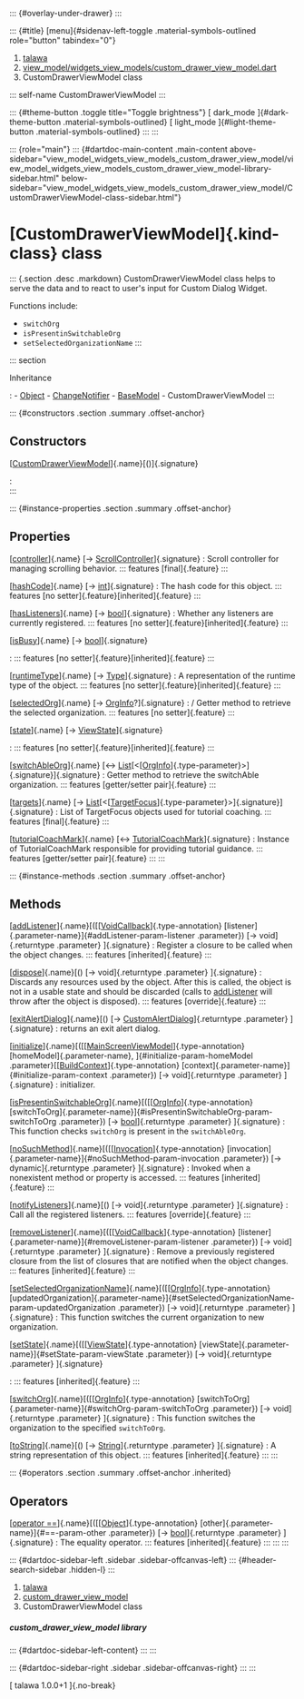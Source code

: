 ::: {#overlay-under-drawer}
:::

::: {#title}
[menu]{#sidenav-left-toggle .material-symbols-outlined role="button"
tabindex="0"}

1.  [talawa](../index.html)
2.  [view_model/widgets_view_models/custom_drawer_view_model.dart](../view_model_widgets_view_models_custom_drawer_view_model/)
3.  CustomDrawerViewModel class

::: self-name
CustomDrawerViewModel
:::

::: {#theme-button .toggle title="Toggle brightness"}
[ dark_mode ]{#dark-theme-button .material-symbols-outlined} [
light_mode ]{#light-theme-button .material-symbols-outlined}
:::
:::

::: {role="main"}
::: {#dartdoc-main-content .main-content above-sidebar="view_model_widgets_view_models_custom_drawer_view_model/view_model_widgets_view_models_custom_drawer_view_model-library-sidebar.html" below-sidebar="view_model_widgets_view_models_custom_drawer_view_model/CustomDrawerViewModel-class-sidebar.html"}
<div>

# [CustomDrawerViewModel]{.kind-class} class

</div>

::: {.section .desc .markdown}
CustomDrawerViewModel class helps to serve the data and to react to
user\'s input for Custom Dialog Widget.

Functions include:

-   `switchOrg`
-   `isPresentinSwitchableOrg`
-   `setSelectedOrganizationName`
:::

::: section

Inheritance

:   -   [Object](https://api.flutter.dev/flutter/dart-core/Object-class.html)
    -   [ChangeNotifier](https://api.flutter.dev/flutter/foundation/ChangeNotifier-class.html)
    -   [BaseModel](../view_model_base_view_model/BaseModel-class.html)
    -   CustomDrawerViewModel
:::

::: {#constructors .section .summary .offset-anchor}
## Constructors

[[CustomDrawerViewModel](../view_model_widgets_view_models_custom_drawer_view_model/CustomDrawerViewModel/CustomDrawerViewModel.html)]{.name}[()]{.signature}

:   
:::

::: {#instance-properties .section .summary .offset-anchor}
## Properties

[[controller](../view_model_widgets_view_models_custom_drawer_view_model/CustomDrawerViewModel/controller.html)]{.name} [→ [ScrollController](https://api.flutter.dev/flutter/widgets/ScrollController-class.html)]{.signature}
:   Scroll controller for managing scrolling behavior.
    ::: features
    [final]{.feature}
    :::

[[hashCode](https://api.flutter.dev/flutter/dart-core/Object/hashCode.html)]{.name} [→ [int](https://api.flutter.dev/flutter/dart-core/int-class.html)]{.signature}
:   The hash code for this object.
    ::: features
    [no setter]{.feature}[inherited]{.feature}
    :::

[[hasListeners](https://api.flutter.dev/flutter/foundation/ChangeNotifier/hasListeners.html)]{.name} [→ [bool](https://api.flutter.dev/flutter/dart-core/bool-class.html)]{.signature}
:   Whether any listeners are currently registered.
    ::: features
    [no setter]{.feature}[inherited]{.feature}
    :::

[[isBusy](../view_model_base_view_model/BaseModel/isBusy.html)]{.name} [→ [bool](https://api.flutter.dev/flutter/dart-core/bool-class.html)]{.signature}

:   ::: features
    [no setter]{.feature}[inherited]{.feature}
    :::

[[runtimeType](https://api.flutter.dev/flutter/dart-core/Object/runtimeType.html)]{.name} [→ [Type](https://api.flutter.dev/flutter/dart-core/Type-class.html)]{.signature}
:   A representation of the runtime type of the object.
    ::: features
    [no setter]{.feature}[inherited]{.feature}
    :::

[[selectedOrg](../view_model_widgets_view_models_custom_drawer_view_model/CustomDrawerViewModel/selectedOrg.html)]{.name} [→ [OrgInfo](../models_organization_org_info/OrgInfo-class.html)?]{.signature}
:   / Getter method to retrieve the selected organization.
    ::: features
    [no setter]{.feature}
    :::

[[state](../view_model_base_view_model/BaseModel/state.html)]{.name} [→ [ViewState](../enums_enums/ViewState.html)]{.signature}

:   ::: features
    [no setter]{.feature}[inherited]{.feature}
    :::

[[switchAbleOrg](../view_model_widgets_view_models_custom_drawer_view_model/CustomDrawerViewModel/switchAbleOrg.html)]{.name} [↔ [List](https://api.flutter.dev/flutter/dart-core/List-class.html)[\<[[OrgInfo](../models_organization_org_info/OrgInfo-class.html)]{.type-parameter}\>]{.signature}]{.signature}
:   Getter method to retrieve the switchAble organization.
    ::: features
    [getter/setter pair]{.feature}
    :::

[[targets](../view_model_widgets_view_models_custom_drawer_view_model/CustomDrawerViewModel/targets.html)]{.name} [→ [List](https://api.flutter.dev/flutter/dart-core/List-class.html)[\<[[TargetFocus](https://pub.dev/documentation/tutorial_coach_mark/1.2.12/tutorial_coach_mark/TargetFocus-class.html)]{.type-parameter}\>]{.signature}]{.signature}
:   List of TargetFocus objects used for tutorial coaching.
    ::: features
    [final]{.feature}
    :::

[[tutorialCoachMark](../view_model_widgets_view_models_custom_drawer_view_model/CustomDrawerViewModel/tutorialCoachMark.html)]{.name} [↔ [TutorialCoachMark](https://pub.dev/documentation/tutorial_coach_mark/1.2.12/tutorial_coach_mark/TutorialCoachMark-class.html)]{.signature}
:   Instance of TutorialCoachMark responsible for providing tutorial
    guidance.
    ::: features
    [getter/setter pair]{.feature}
    :::
:::

::: {#instance-methods .section .summary .offset-anchor}
## Methods

[[addListener](https://api.flutter.dev/flutter/foundation/ChangeNotifier/addListener.html)]{.name}[([[[VoidCallback](https://api.flutter.dev/flutter/dart-ui/VoidCallback.html)]{.type-annotation} [listener]{.parameter-name}]{#addListener-param-listener .parameter}) [→ void]{.returntype .parameter} ]{.signature}
:   Register a closure to be called when the object changes.
    ::: features
    [inherited]{.feature}
    :::

[[dispose](../view_model_widgets_view_models_custom_drawer_view_model/CustomDrawerViewModel/dispose.html)]{.name}[() [→ void]{.returntype .parameter} ]{.signature}
:   Discards any resources used by the object. After this is called, the
    object is not in a usable state and should be discarded (calls to
    [addListener](https://api.flutter.dev/flutter/foundation/ChangeNotifier/addListener.html)
    will throw after the object is disposed).
    ::: features
    [override]{.feature}
    :::

[[exitAlertDialog](../view_model_widgets_view_models_custom_drawer_view_model/CustomDrawerViewModel/exitAlertDialog.html)]{.name}[() [→ [CustomAlertDialog](../widgets_custom_alert_dialog/CustomAlertDialog-class.html)]{.returntype .parameter} ]{.signature}
:   returns an exit alert dialog.

[[initialize](../view_model_widgets_view_models_custom_drawer_view_model/CustomDrawerViewModel/initialize.html)]{.name}[([[[MainScreenViewModel](../view_model_main_screen_view_model/MainScreenViewModel-class.html)]{.type-annotation} [homeModel]{.parameter-name}, ]{#initialize-param-homeModel .parameter}[[[BuildContext](https://api.flutter.dev/flutter/widgets/BuildContext-class.html)]{.type-annotation} [context]{.parameter-name}]{#initialize-param-context .parameter}) [→ void]{.returntype .parameter} ]{.signature}
:   initializer.

[[isPresentinSwitchableOrg](../view_model_widgets_view_models_custom_drawer_view_model/CustomDrawerViewModel/isPresentinSwitchableOrg.html)]{.name}[([[[OrgInfo](../models_organization_org_info/OrgInfo-class.html)]{.type-annotation} [switchToOrg]{.parameter-name}]{#isPresentinSwitchableOrg-param-switchToOrg .parameter}) [→ [bool](https://api.flutter.dev/flutter/dart-core/bool-class.html)]{.returntype .parameter} ]{.signature}
:   This function checks `switchOrg` is present in the `switchAbleOrg`.

[[noSuchMethod](https://api.flutter.dev/flutter/dart-core/Object/noSuchMethod.html)]{.name}[([[[Invocation](https://api.flutter.dev/flutter/dart-core/Invocation-class.html)]{.type-annotation} [invocation]{.parameter-name}]{#noSuchMethod-param-invocation .parameter}) [→ dynamic]{.returntype .parameter} ]{.signature}
:   Invoked when a nonexistent method or property is accessed.
    ::: features
    [inherited]{.feature}
    :::

[[notifyListeners](../view_model_widgets_view_models_custom_drawer_view_model/CustomDrawerViewModel/notifyListeners.html)]{.name}[() [→ void]{.returntype .parameter} ]{.signature}
:   Call all the registered listeners.
    ::: features
    [override]{.feature}
    :::

[[removeListener](https://api.flutter.dev/flutter/foundation/ChangeNotifier/removeListener.html)]{.name}[([[[VoidCallback](https://api.flutter.dev/flutter/dart-ui/VoidCallback.html)]{.type-annotation} [listener]{.parameter-name}]{#removeListener-param-listener .parameter}) [→ void]{.returntype .parameter} ]{.signature}
:   Remove a previously registered closure from the list of closures
    that are notified when the object changes.
    ::: features
    [inherited]{.feature}
    :::

[[setSelectedOrganizationName](../view_model_widgets_view_models_custom_drawer_view_model/CustomDrawerViewModel/setSelectedOrganizationName.html)]{.name}[([[[OrgInfo](../models_organization_org_info/OrgInfo-class.html)]{.type-annotation} [updatedOrganization]{.parameter-name}]{#setSelectedOrganizationName-param-updatedOrganization .parameter}) [→ void]{.returntype .parameter} ]{.signature}
:   This function switches the current organization to new organization.

[[setState](../view_model_base_view_model/BaseModel/setState.html)]{.name}[([[[ViewState](../enums_enums/ViewState.html)]{.type-annotation} [viewState]{.parameter-name}]{#setState-param-viewState .parameter}) [→ void]{.returntype .parameter} ]{.signature}

:   ::: features
    [inherited]{.feature}
    :::

[[switchOrg](../view_model_widgets_view_models_custom_drawer_view_model/CustomDrawerViewModel/switchOrg.html)]{.name}[([[[OrgInfo](../models_organization_org_info/OrgInfo-class.html)]{.type-annotation} [switchToOrg]{.parameter-name}]{#switchOrg-param-switchToOrg .parameter}) [→ void]{.returntype .parameter} ]{.signature}
:   This function switches the organization to the specified
    `switchToOrg`.

[[toString](https://api.flutter.dev/flutter/dart-core/Object/toString.html)]{.name}[() [→ [String](https://api.flutter.dev/flutter/dart-core/String-class.html)]{.returntype .parameter} ]{.signature}
:   A string representation of this object.
    ::: features
    [inherited]{.feature}
    :::
:::

::: {#operators .section .summary .offset-anchor .inherited}
## Operators

[[operator ==](https://api.flutter.dev/flutter/dart-core/Object/operator_equals.html)]{.name}[([[[Object](https://api.flutter.dev/flutter/dart-core/Object-class.html)]{.type-annotation} [other]{.parameter-name}]{#==-param-other .parameter}) [→ [bool](https://api.flutter.dev/flutter/dart-core/bool-class.html)]{.returntype .parameter} ]{.signature}
:   The equality operator.
    ::: features
    [inherited]{.feature}
    :::
:::
:::

::: {#dartdoc-sidebar-left .sidebar .sidebar-offcanvas-left}
::: {#header-search-sidebar .hidden-l}
:::

1.  [talawa](../index.html)
2.  [custom_drawer_view_model](../view_model_widgets_view_models_custom_drawer_view_model/)
3.  CustomDrawerViewModel class

##### custom_drawer_view_model library

::: {#dartdoc-sidebar-left-content}
:::
:::

::: {#dartdoc-sidebar-right .sidebar .sidebar-offcanvas-right}
:::
:::

[ talawa 1.0.0+1 ]{.no-break}
